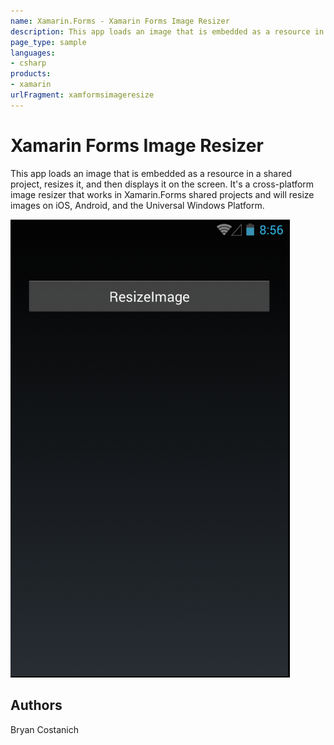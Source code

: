 ```yaml
---
name: Xamarin.Forms - Xamarin Forms Image Resizer
description: This app loads an image that is embedded as a resource in a shared project, resizes it, and then displays it on the screen. It's a cross-platform...
page_type: sample
languages:
- csharp
products:
- xamarin
urlFragment: xamformsimageresize
---
```

# Xamarin Forms Image Resizer

This app loads an image that is embedded as a resource in a shared project, resizes it, and then displays it on the screen. It's a cross-platform image resizer that works in Xamarin.Forms shared projects and will resize images on iOS, Android, and the Universal Windows Platform.

![Xamarin Forms Image Resizer application screenshot](Screenshots/Android1.png "Xamarin Forms Image Resizer application screenshot")

## Authors

Bryan Costanich
